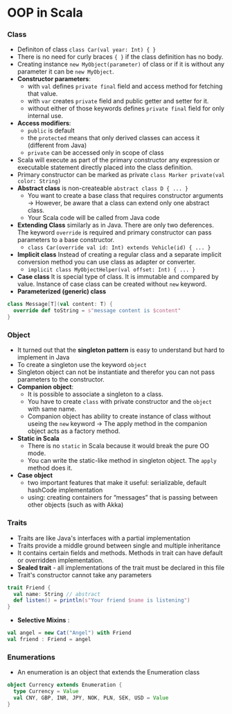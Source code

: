 OOP in Scala
==============

### Class
- Definiton of class `class Car(val year: Int) { }`
- There is no need for curly braces `{ }` if the class definition has no body.
- Creating instance `new MyObject(parameter)` of class or if it is without any parameter it can be `new MyObject`.
- **Constructor parameters**:
  - with `val` defines `private final` field and access method for fetching that value.
  - with `var` creates `private` field and public getter and setter for it.
  - without either of those keywords defines `private final` field for only internal use.
- **Access modifiers**: 
  - `public` is default
  - the `protected` means that only derived classes can access it (different from Java)
  - `private` can be accessed only in scope of class
- Scala will execute as part of the primary constructor any expression or executable statement directly placed into the class definition.
- Primary constructor can be marked as private `class Marker private(val color: String)`
- **Abstract class** is non-createable `abstract class D { ... }`
  - You want to create a base class that requires constructor arguments -> However, be aware that a class can extend only one abstract class.
  - Your Scala code will be called from Java code
- **Extending Class** similarly as in Java. There are only two deferences. The keyword `override` is required and primary constructor can pass parameters to a base constructor.
  - `class Car(override val id: Int) extends Vehicle(id) { ... }`
- **Implicit class** Instead of creating a regular class and a separate implicit conversion method you can use class as adapter or converter.
  - `implicit class MyObjectHelper(val offset: Int) { ... }`
- **Case class** It is special type of class. It is immutable and compared by value. Instance of case class can be created without `new` keyword.
- **Parameterized (generic) class**
```scala
class Message[T](val content: T) {
  override def toString = s"message content is $content"
}
```

### Object
- It turned out that the **singleton pattern** is easy to understand but hard to implement in Java
- To create a singleton use the keyword `object`
- Singleton object can not be instantiate and therefor you can not pass parameters to the constructor.
- **Companion object**:
  - It is possible to associate a singleton to a class.
  - You have to create `class` with private constructor and the `object` with same name.
  - Companion object has ability to create instance of class without useing the `new` keyword -> The apply method in the companion object acts as a factory method.
- **Static in Scala**
  - There is no `static` in Scala because it would break the pure OO mode.
  - You can write the static-like method in singleton object. The `apply` method does it.
- **Case object**
  - two important features that make it useful: serializable, default hashCode implementation
  - using: creating containers for “messages” that is passing between other objects (such as with Akka)

### Traits
- Traits are like Java's interfaces with a partial implementation
- Traits provide a middle ground between single and multiple inheritance
- It contains certain fields and methods. Methods in trait can have default or overridden implementation.
- **Sealed trait** - all implementations of the trait must be declared in this file
- Trait's constructor cannot take any parameters
```scala
trait Friend {
  val name: String // abstract
  def listen() = println(s"Your friend $name is listening")	
}
```
- **Selective Mixins** : 
```scala
val angel = new Cat("Angel") with Friend 	
val friend : Friend = angel
```

### Enumerations
- An enumeration is an object that extends the Enumeration class
```scala
object Currency extends Enumeration {
  type Currency = Value
  val CNY, GBP, INR, JPY, NOK, PLN, SEK, USD = Value	
}
```
